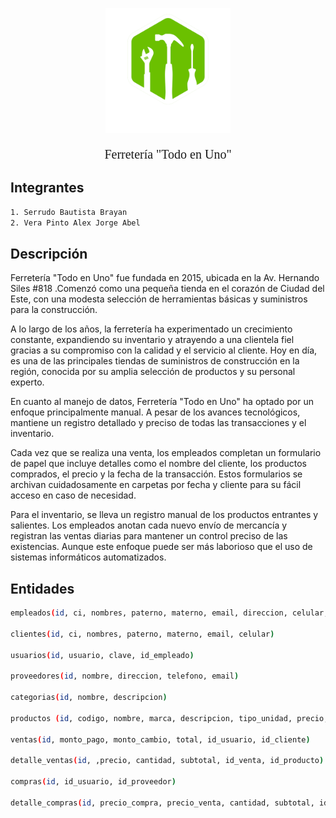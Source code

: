 <p align="center">
  <a href="http://nestjs.com/" target="blank"><img src="images/logo.png" width="200" alt="Nest Logo" /></a>
</p>

[circleci-image]: https://img.shields.io/circleci/build/github/nestjs/nest/master?token=abc123def456
[circleci-url]: https://circleci.com/gh/nestjs/nest

  <p align="center" style="font-family: impact; font-size: 20px">Ferretería "Todo en Uno"</p>

## Integrantes

```bash
1. Serrudo Bautista Brayan
2. Vera Pinto Alex Jorge Abel
```

## Descripción

Ferretería "Todo en Uno" fue fundada en 2015, ubicada en la Av. Hernando Siles #818 .Comenzó como una pequeña tienda en el corazón de Ciudad del Este, con una modesta selección de herramientas básicas y suministros para la construcción.

A lo largo de los años, la ferretería ha experimentado un crecimiento constante, expandiendo su inventario y atrayendo a una clientela fiel gracias a su compromiso con la calidad y el servicio al cliente. Hoy en día, es una de las principales tiendas de suministros de construcción en la región, conocida por su amplia selección de productos y su personal experto.

En cuanto al manejo de datos, Ferretería "Todo en Uno" ha optado por un enfoque principalmente manual. A pesar de los avances tecnológicos, mantiene un registro detallado y preciso de todas las transacciones y el inventario.

Cada vez que se realiza una venta, los empleados completan un formulario de papel que incluye detalles como el nombre del cliente, los productos comprados, el precio y la fecha de la transacción. Estos formularios se archivan cuidadosamente en carpetas por fecha y cliente para su fácil acceso en caso de necesidad.

Para el inventario, se lleva un registro manual de los productos entrantes y salientes. Los empleados anotan cada nuevo envío de mercancía y registran las ventas diarias para mantener un control preciso de las existencias. Aunque este enfoque puede ser más laborioso que el uso de sistemas informáticos automatizados.

## Entidades

```bash
empleados(id, ci, nombres, paterno, materno, email, direccion, celular, rol, fecha_contrato)

clientes(id, ci, nombres, paterno, materno, email, celular)

usuarios(id, usuario, clave, id_empleado)

proveedores(id, nombre, direccion, telefono, email)

categorias(id, nombre, descripcion)

productos (id, codigo, nombre, marca, descripcion, tipo_unidad, precio, stock, id_categoria)

ventas(id, monto_pago, monto_cambio, total, id_usuario, id_cliente)

detalle_ventas(id, ,precio, cantidad, subtotal, id_venta, id_producto)

compras(id, id_usuario, id_proveedor)

detalle_compras(id, precio_compra, precio_venta, cantidad, subtotal, id_compra, id_producto)
```
